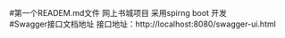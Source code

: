 #第一个READEM.md文件
网上书城项目
采用spirng boot 开发<br>
#Swagger接口文档地址
接口地址：http://localhost:8080/swagger-ui.html